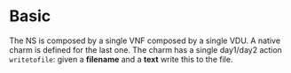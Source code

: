 # Basic
The NS is composed by a single VNF composed by a single VDU. A native charm is defined for the last one. The charm has a single day1/day2 action `writetofile`: given a **filename** and a **text** write this to the file.